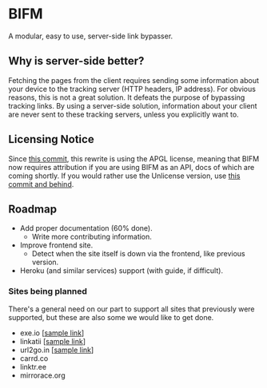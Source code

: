 # BIFM

A modular, easy to use, server-side link bypasser.

## Why is server-side better?

Fetching the pages from the client requires sending some information about your device to the tracking server (HTTP headers, IP address). For obvious reasons, this is not a great solution. It defeats the purpose of bypassing tracking links. By using a server-side solution, information about your client are never sent to these tracking servers, unless you explicitly want to.

## Licensing Notice

Since [this commit](https://git.gay/a/bifm/commit/adec8de080c4f18545ba3d7cfb4e7edffa7edf80), this rewrite is using the APGL license, meaning that BIFM now requires attribution if you are using BIFM as an API, docs of which are coming shortly.
If you would rather use the Unlicense version, use [this commit and behind](https://git.gay/a/bifm/commit/5db9b17f7796bac35170e00acfe9da043cbc4b29).

## Roadmap
- Add proper documentation (60% done).
  - Write more contributing information.
- Improve frontend site.
  - Detect when the site itself is down via the frontend, like previous version.
- Heroku (and similar services) support (with guide, if difficult).
 
### Sites being planned

There's a general need on our part to support all sites that previously were supported, but these are also some we would like to get done.

- exe.io [[sample link](https://exe.io/ZaKsUgDc)]
- linkatii [[sample link](https://dz-linkk.com/N2xFP)]
- url2go.in [[sample link](https://url2go.in/Exeg2)]
- carrd.co
- linktr.ee
- mirrorace.org